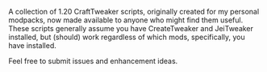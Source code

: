 A collection of 1.20 CraftTweaker scripts, originally created for my personal modpacks, now made available to anyone who might find them useful.
These scripts generally assume you have CreateTweaker and JeiTweaker installed, but (should) work regardless of which mods, specifically, you have installed.

Feel free to submit issues and enhancement ideas.